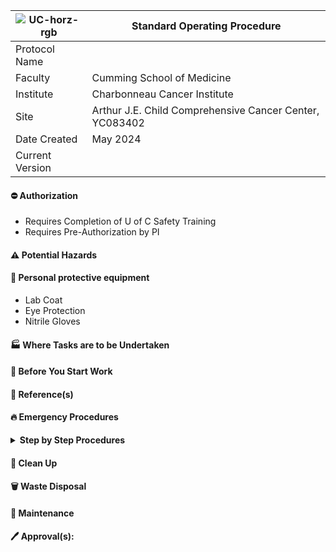 | ![UC-horz-rgb](https://github.com/user-attachments/assets/b23cb20c-39a3-4344-b092-9806de30c089) | Standard Operating Procedure |
---|---
| Protocol Name | |
| Faculty | Cumming School of Medicine |
| Institute | Charbonneau Cancer Institute |
| Site | Arthur J.E. Child Comprehensive Cancer Center, YC083402|
| Date Created | May 2024 |
| Current Version |  |
#### :no_entry: Authorization
- Requires Completion of U of C Safety Training
- Requires Pre-Authorization by PI 
#### :warning: Potential Hazards

#### :goggles: Personal protective equipment
- Lab Coat
- Eye Protection
- Nitrile Gloves
#### :factory: Where Tasks are to be Undertaken

#### :vertical_traffic_light: Before You Start Work

#### :book: Reference(s)

#### :fire: Emergency Procedures

<details>
<summary> <b>Step by Step Procedures</b></summary>
  
</details>

#### :broom: Clean Up 

#### :wastebasket: Waste Disposal

#### :wrench: Maintenance

#### :pen: Approval(s): 
